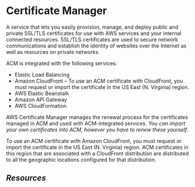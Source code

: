 # Certificate Manager

A service that lets you easily provision, manage, and deploy public and private SSL/TLS certificates for use with AWS services and your internal connected resources. SSL/TLS certificates are used to secure network communications and establish the identity of websites over the Internet as well as resources on private networks.

ACM is integrated with the following services:
- Elastic Load Balancing
- Amazon CloudFront – To use an ACM certificate with CloudFront, you must request or import the certificate in the US East (N. Virginia) region.
- AWS Elastic Beanstalk
- Amazon API Gateway
- AWS CloudFormation

AWS Certificate Manager manages the renewal process for the certificates managed in ACM and used with ACM-integrated services. *You can import your own certificates into ACM, however you have to renew these yourself*.

To use an ACM certificate with Amazon CloudFront, you must request or import the certificate in the US East (N. Virginia) region. ACM certificates in this region that are associated with a CloudFront distribution are distributed to all the geographic locations configured for that distribution.


## *Resources*
